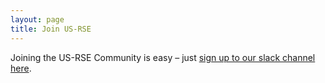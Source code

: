 ```yaml
---
layout: page
title: Join US-RSE
---
```


Joining the US-RSE Community is easy – just [sign up to our slack channel here](https://docs.google.com/forms/d/e/1FAIpQLScBQ6AYpYYK2wL21egcaVvH0ZEvtShU-0s-XbqnY3okUsyIZw/viewform).


